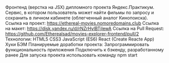 Фронтенд (верстка на JSX) дипломного проекта Яндекс.Практикум.
Сервис, в котором пользователь может найти фильмы по запросу и сохранить в личном кабинете (облегченный аналог Кинопоиска).
Ссылка на проект: https://ethereal-movies.nomoredomains.club
Ссылка на макет: https://disk.yandex.ru/d/rNZrHylBTjIewA
Ссылка на Pull Request: https://github.com/Etherealsad/movies-explorer-frontend/pull/2
Технологии:
HTML5
CSS3
JavaScript (ES6)
React (Create Reacte App)
Хуки
БЭМ
Планируемые доработки проекта:
Запрограммировать функциональность приложения
Подключить к бэкенду, разработанному ранее
Для запуска проекта использовать команду npm start